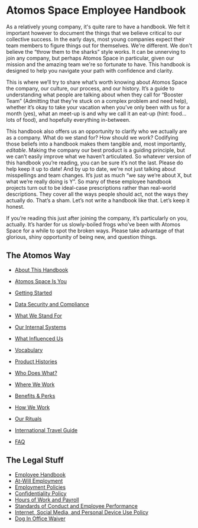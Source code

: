 # Atomos Space Employee Handbook

As a relatively young company, it's quite rare to have a handbook. We felt it important however to document the things that we believe critical to our collective success. In the early days, most young companies expect their team members to figure things out for themselves. We're different. We don't believe the “throw them to the sharks” style works. It can be unnerving to join any company, but perhaps Atomos Space in particular, given our mission and the amazing team we're so fortunate to have. This handbook is designed to help you navigate your path with confidence and clarity.

This is where we’ll try to share what’s worth knowing about Atomos Space the company, our culture, our process, and our history. It’s a guide to understanding what people are talking about when they call for “Booster Team” (Admitting that they're stuck on a complex problem and need help), whether it’s okay to take your vacation when you’ve only been with us for a month (yes), what an meet-up is and why we call it an eat-up (hint: food… lots of food), and hopefully everything in-between.

This handbook also offers us an opportunity to clarify who we actually are as a company. What do we stand for? How should we work? Codifying those beliefs into a handbook makes them tangible and, most importantly, *editable*. Making the company our best product is a guiding principle, but we can’t easily improve what we haven’t articulated. So whatever version of this handbook you’re reading, you can be sure it’s not the last. Please do help keep it up to date! And by up to date, we're not just talking about misspellings and team changes. It’s just as much “we say we’re about X, but what we’re really doing is Y”. So many of these employee handbook projects turn out to be ideal-case prescriptions rather than real-world descriptions. They cover all the ways people should act, not the ways they actually do. That’s a sham. Let’s not write a handbook like that. Let’s keep it honest.

If you’re reading this just after joining the company, it’s particularly on you, actually. It’s harder for us slowly-boiled frogs who’ve been with Atomos Space for a while to spot the broken ways. Please take advantage of that glorious, shiny opportunity of being new, and question things.

## The Atomos Way
* [About This Handbook](https://github.com/joeminock/Atomos_Space_Handbook/blob/master/1-about-this-handbook.md)
* [Atomos Space Is You](https://github.com/joeminock/Atomos_Space_Handbook/blob/master/2-atomos-space-is-you.md)
* [Getting Started](https://github.com/joeminock/Atomos_Space_Handbook/blob/master/3-getting-started.md)
* [Data Security and Compliance](https://github.com/joeminock/Atomos_Space_Handbook/blob/master/4-atomos-data-security-and-compliance.md)
* [What We Stand For](https://github.com/joeminock/Atomos_Space_Handbook/blob/master/5-what-we-stand-for.md)
* [Our Internal Systems](https://github.com/joeminock/Atomos_Space_Handbook/blob/master/6-our-internal-systems.md)
* [What Influenced Us](https://github.com/joeminock/Atomos_Space_Handbook/blob/master/what-influenced-us.md)
* [Vocabulary](https://github.com/joeminock/Atomos_Space_Handbook/blob/master/vocabulary.md)
* [Product Histories](https://github.com/joeminock/Atomos_Space_Handbook/blob/master/product-histories.md)
* [Who Does What?](https://github.com/joeminock/Atomos_Space_Handbook/blob/master/orgchart.md)
* [Where We Work](https://github.com/joeminock/Atomos_Space_Handbook/blob/master/where-we-work.md)
* [Benefits & Perks](https://github.com/joeminock/Atomos_Space_Handbook/blob/master/benefits-and-perks.md)
* [How We Work](https://github.com/joeminock/Atomos_Space_Handbook/blob/master/how-we-work.md)
* [Our Rituals](https://github.com/joeminock/Atomos_Space_Handbook/blob/master/our-rituals.md)

* [International Travel Guide](https://github.com/joeminock/Atomos_Space_Handbook/blob/master/international-travel-guide.md)
* [FAQ](https://github.com/joeminock/Atomos_Space_Handbook/blob/master/faq.md)

## The Legal Stuff
* [Employee Handbook](https://github.com/joeminock/Atomos_Space_Handbook/blob/master/Legal%20Stuff/1-employee-handbook.md)
* [At-Will Employment](https://github.com/joeminock/Atomos_Space_Handbook/blob/master/Legal%20Stuff/2-at-will-employment.md)
* [Employment Policies](https://github.com/joeminock/Atomos_Space_Handbook/blob/master/Legal%20Stuff/3-employment-policies.md)
* [Confidentiality Policy](https://github.com/joeminock/Atomos_Space_Handbook/blob/master/Legal%20Stuff/4-confidentiality-policy.md)
* [Hours of Work and Payroll](https://github.com/joeminock/Atomos_Space_Handbook/blob/master/Legal%20Stuff/5-hours-of-work-and-payroll.md)
* [Standards of Conduct and Employee Performance](https://github.com/joeminock/Atomos_Space_Handbook/blob/master/Legal%20Stuff/6-standards-of-conduct-and-employee-performance.md)
* [Internet, Social Media, and Personal Device Use Policy](https://github.com/joeminock/Atomos_Space_Handbook/blob/master/Legal%20Stuff/7-internet-social-media-and-personal-device-use-policy.md)
* [Dog In Office Waiver](https://github.com/joeminock/Atomos_Space_Handbook/blob/master/Legal%20Stuff/waiver-dogs.md)
